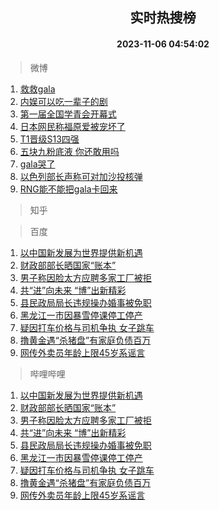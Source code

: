 <div align="center"><h2>实时热搜榜</h2><h4>2023-11-06 04:54:02</h4></div>

> 微博  

1. [救救gala](https://s.weibo.com/weibo?q=%E6%95%91%E6%95%91gala&t=31&band_rank=1&Refer=top)<br />
2. [内娱可以吃一辈子的剧](https://s.weibo.com/weibo?q=%E5%86%85%E5%A8%B1%E5%8F%AF%E4%BB%A5%E5%90%83%E4%B8%80%E8%BE%88%E5%AD%90%E7%9A%84%E5%89%A7&t=31&band_rank=2&Refer=top)<br />
3. [第一届全国学青会开幕式](https://s.weibo.com/weibo?q=%23%E7%AC%AC%E4%B8%80%E5%B1%8A%E5%85%A8%E5%9B%BD%E5%AD%A6%E9%9D%92%E4%BC%9A%E5%BC%80%E5%B9%95%E5%BC%8F%23&t=31&band_rank=3&Refer=top)<br />
4. [日本网民称福原爱被宠坏了](https://s.weibo.com/weibo?q=%23%E6%97%A5%E6%9C%AC%E7%BD%91%E6%B0%91%E7%A7%B0%E7%A6%8F%E5%8E%9F%E7%88%B1%E8%A2%AB%E5%AE%A0%E5%9D%8F%E4%BA%86%23&t=31&band_rank=4&Refer=top)<br />
5. [T1晋级S13四强](https://s.weibo.com/weibo?q=%23T1%E6%99%8B%E7%BA%A7S13%E5%9B%9B%E5%BC%BA%23&t=31&band_rank=5&Refer=top)<br />
6. [五块九粉底液 你还敢用吗](https://s.weibo.com/weibo?q=%E4%BA%94%E5%9D%97%E4%B9%9D%E7%B2%89%E5%BA%95%E6%B6%B2%20%E4%BD%A0%E8%BF%98%E6%95%A2%E7%94%A8%E5%90%97&t=31&band_rank=6&Refer=top)<br />
7. [gala哭了](https://s.weibo.com/weibo?q=gala%E5%93%AD%E4%BA%86&t=31&band_rank=7&Refer=top)<br />
8. [以色列部长声称可对加沙投核弹](https://s.weibo.com/weibo?q=%23%E4%BB%A5%E8%89%B2%E5%88%97%E9%83%A8%E9%95%BF%E5%A3%B0%E7%A7%B0%E5%8F%AF%E5%AF%B9%E5%8A%A0%E6%B2%99%E6%8A%95%E6%A0%B8%E5%BC%B9%23&t=31&band_rank=8&Refer=top)<br />
9. [RNG能不能把gala卡回来](https://s.weibo.com/weibo?q=%23RNG%E8%83%BD%E4%B8%8D%E8%83%BD%E6%8A%8Agala%E5%8D%A1%E5%9B%9E%E6%9D%A5%23&t=31&band_rank=9&Refer=top)<br />

> 知乎  


> 百度  

1. [以中国新发展为世界提供新机遇](https://www.baidu.com/s?wd=%E4%BB%A5%E4%B8%AD%E5%9B%BD%E6%96%B0%E5%8F%91%E5%B1%95%E4%B8%BA%E4%B8%96%E7%95%8C%E6%8F%90%E4%BE%9B%E6%96%B0%E6%9C%BA%E9%81%87&sa=fyb_news&rsv_dl=fyb_news)<br />
2. [财政部部长晒国家“账本”](https://www.baidu.com/s?wd=%E8%B4%A2%E6%94%BF%E9%83%A8%E9%83%A8%E9%95%BF%E6%99%92%E5%9B%BD%E5%AE%B6%E2%80%9C%E8%B4%A6%E6%9C%AC%E2%80%9D&sa=fyb_news&rsv_dl=fyb_news)<br />
3. [男子称因脸太方应聘多家工厂被拒](https://www.baidu.com/s?wd=%E7%94%B7%E5%AD%90%E7%A7%B0%E5%9B%A0%E8%84%B8%E5%A4%AA%E6%96%B9%E5%BA%94%E8%81%98%E5%A4%9A%E5%AE%B6%E5%B7%A5%E5%8E%82%E8%A2%AB%E6%8B%92&sa=fyb_news&rsv_dl=fyb_news)<br />
4. [共“进”向未来 “博”出新精彩](https://www.baidu.com/s?wd=%E5%85%B1%E2%80%9C%E8%BF%9B%E2%80%9D%E5%90%91%E6%9C%AA%E6%9D%A5+%E2%80%9C%E5%8D%9A%E2%80%9D%E5%87%BA%E6%96%B0%E7%B2%BE%E5%BD%A9&sa=fyb_news&rsv_dl=fyb_news)<br />
5. [县民政局局长违规操办婚事被免职](https://www.baidu.com/s?wd=%E5%8E%BF%E6%B0%91%E6%94%BF%E5%B1%80%E5%B1%80%E9%95%BF%E8%BF%9D%E8%A7%84%E6%93%8D%E5%8A%9E%E5%A9%9A%E4%BA%8B%E8%A2%AB%E5%85%8D%E8%81%8C&sa=fyb_news&rsv_dl=fyb_news)<br />
6. [黑龙江一市因暴雪停课停工停产](https://www.baidu.com/s?wd=%E9%BB%91%E9%BE%99%E6%B1%9F%E4%B8%80%E5%B8%82%E5%9B%A0%E6%9A%B4%E9%9B%AA%E5%81%9C%E8%AF%BE%E5%81%9C%E5%B7%A5%E5%81%9C%E4%BA%A7&sa=fyb_news&rsv_dl=fyb_news)<br />
7. [疑因打车价格与司机争执 女子跳车](https://www.baidu.com/s?wd=%E7%96%91%E5%9B%A0%E6%89%93%E8%BD%A6%E4%BB%B7%E6%A0%BC%E4%B8%8E%E5%8F%B8%E6%9C%BA%E4%BA%89%E6%89%A7+%E5%A5%B3%E5%AD%90%E8%B7%B3%E8%BD%A6&sa=fyb_news&rsv_dl=fyb_news)<br />
8. [撸黄金遇“杀猪盘”有家庭负债百万](https://www.baidu.com/s?wd=%E6%92%B8%E9%BB%84%E9%87%91%E9%81%87%E2%80%9C%E6%9D%80%E7%8C%AA%E7%9B%98%E2%80%9D%E6%9C%89%E5%AE%B6%E5%BA%AD%E8%B4%9F%E5%80%BA%E7%99%BE%E4%B8%87&sa=fyb_news&rsv_dl=fyb_news)<br />
9. [网传外卖员年龄上限45岁系谣言](https://www.baidu.com/s?wd=%E7%BD%91%E4%BC%A0%E5%A4%96%E5%8D%96%E5%91%98%E5%B9%B4%E9%BE%84%E4%B8%8A%E9%99%9045%E5%B2%81%E7%B3%BB%E8%B0%A3%E8%A8%80&sa=fyb_news&rsv_dl=fyb_news)<br />

> 哔哩哔哩  

1. [以中国新发展为世界提供新机遇](https://www.baidu.com/s?wd=%E4%BB%A5%E4%B8%AD%E5%9B%BD%E6%96%B0%E5%8F%91%E5%B1%95%E4%B8%BA%E4%B8%96%E7%95%8C%E6%8F%90%E4%BE%9B%E6%96%B0%E6%9C%BA%E9%81%87&sa=fyb_news&rsv_dl=fyb_news)<br />
2. [财政部部长晒国家“账本”](https://www.baidu.com/s?wd=%E8%B4%A2%E6%94%BF%E9%83%A8%E9%83%A8%E9%95%BF%E6%99%92%E5%9B%BD%E5%AE%B6%E2%80%9C%E8%B4%A6%E6%9C%AC%E2%80%9D&sa=fyb_news&rsv_dl=fyb_news)<br />
3. [男子称因脸太方应聘多家工厂被拒](https://www.baidu.com/s?wd=%E7%94%B7%E5%AD%90%E7%A7%B0%E5%9B%A0%E8%84%B8%E5%A4%AA%E6%96%B9%E5%BA%94%E8%81%98%E5%A4%9A%E5%AE%B6%E5%B7%A5%E5%8E%82%E8%A2%AB%E6%8B%92&sa=fyb_news&rsv_dl=fyb_news)<br />
4. [共“进”向未来 “博”出新精彩](https://www.baidu.com/s?wd=%E5%85%B1%E2%80%9C%E8%BF%9B%E2%80%9D%E5%90%91%E6%9C%AA%E6%9D%A5+%E2%80%9C%E5%8D%9A%E2%80%9D%E5%87%BA%E6%96%B0%E7%B2%BE%E5%BD%A9&sa=fyb_news&rsv_dl=fyb_news)<br />
5. [县民政局局长违规操办婚事被免职](https://www.baidu.com/s?wd=%E5%8E%BF%E6%B0%91%E6%94%BF%E5%B1%80%E5%B1%80%E9%95%BF%E8%BF%9D%E8%A7%84%E6%93%8D%E5%8A%9E%E5%A9%9A%E4%BA%8B%E8%A2%AB%E5%85%8D%E8%81%8C&sa=fyb_news&rsv_dl=fyb_news)<br />
6. [黑龙江一市因暴雪停课停工停产](https://www.baidu.com/s?wd=%E9%BB%91%E9%BE%99%E6%B1%9F%E4%B8%80%E5%B8%82%E5%9B%A0%E6%9A%B4%E9%9B%AA%E5%81%9C%E8%AF%BE%E5%81%9C%E5%B7%A5%E5%81%9C%E4%BA%A7&sa=fyb_news&rsv_dl=fyb_news)<br />
7. [疑因打车价格与司机争执 女子跳车](https://www.baidu.com/s?wd=%E7%96%91%E5%9B%A0%E6%89%93%E8%BD%A6%E4%BB%B7%E6%A0%BC%E4%B8%8E%E5%8F%B8%E6%9C%BA%E4%BA%89%E6%89%A7+%E5%A5%B3%E5%AD%90%E8%B7%B3%E8%BD%A6&sa=fyb_news&rsv_dl=fyb_news)<br />
8. [撸黄金遇“杀猪盘”有家庭负债百万](https://www.baidu.com/s?wd=%E6%92%B8%E9%BB%84%E9%87%91%E9%81%87%E2%80%9C%E6%9D%80%E7%8C%AA%E7%9B%98%E2%80%9D%E6%9C%89%E5%AE%B6%E5%BA%AD%E8%B4%9F%E5%80%BA%E7%99%BE%E4%B8%87&sa=fyb_news&rsv_dl=fyb_news)<br />
9. [网传外卖员年龄上限45岁系谣言](https://www.baidu.com/s?wd=%E7%BD%91%E4%BC%A0%E5%A4%96%E5%8D%96%E5%91%98%E5%B9%B4%E9%BE%84%E4%B8%8A%E9%99%9045%E5%B2%81%E7%B3%BB%E8%B0%A3%E8%A8%80&sa=fyb_news&rsv_dl=fyb_news)<br />
